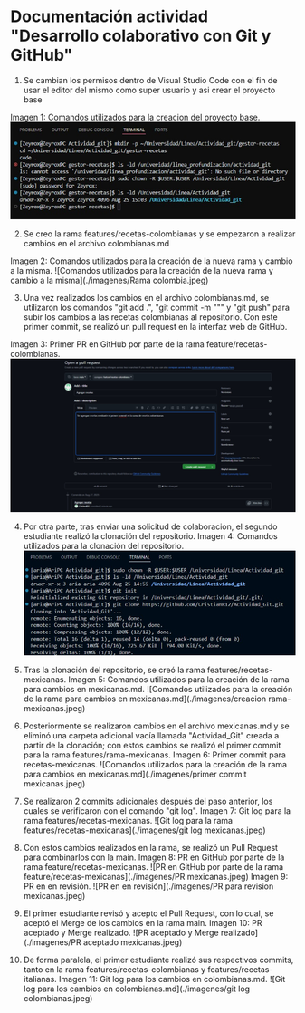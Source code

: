 # Documentación actividad "Desarrollo colaborativo con Git y GitHub"

1. Se cambian los permisos dentro de Visual Studio Code con el fin de usar el editor del mismo como super usuario y asi crear el proyecto base

Imagen 1: Comandos utilizados para la creacion del proyecto base.
![Comandos utilizados para la creación del proyecto base](./imagenes/permisos.jpeg)

2. Se creo la rama features/recetas-colombianas y se empezaron a realizar cambios en el archivo colombianas.md

Imagen 2: Comandos utilizados para la creación de la nueva rama y cambio a la misma.
![Comandos utilizados para la creación de la nueva rama y cambio a la misma](./imagenes/Rama colombia.jpeg)

3. Una vez realizados los cambios en el archivo colombianas.md, se utilizaron los comandos "git add .", "git commit -m """ y "git push" para  subir los cambios a las recetas colombianas al repositorio. Con este primer commit, se realizó un pull request en la interfaz web de GitHub.

Imagen 3: Primer PR en GitHub por parte de la rama feature/recetas-colombianas.
![Primer PR en GitHub por parte de la rama feature/recetas-colombianas](./imagenes/primerPRcolombianas.jpeg)

4. Por otra parte, tras enviar una solicitud de colaboracion, el segundo estudiante realizó la clonación del repositorio.
Imagen 4: Comandos utilizados para la clonación del repositorio.
![Comandos utilizados para la clonación del repositorio](./imagenes/clonar.jpeg)

5. Tras la clonación del repositorio, se creó la rama features/recetas-mexicanas.
Imagen 5: Comandos utilizados para la creación de la rama para cambios en mexicanas.md.
![Comandos utilizados para la creación de la rama para cambios en mexicanas.md](./imagenes/creacion rama-mexicanas.jpeg)

6. Posteriormente se realizaron cambios en el archivo mexicanas.md y se eliminó una carpeta adicional vacía llamada "Actividad_Git" creada a partir de la clonación; con estos cambios se realizó el primer commit para la rama features/rama-mexicanas.
Imagen 6: Primer commit para recetas-mexicanas.
![Comandos utilizados para la creación de la rama para cambios en mexicanas.md](./imagenes/primer commit mexicanas.jpeg)

7. Se realizaron 2 commits adicionales después del paso anterior, los cuales se verificaron con el comando "git log".
Imagen 7: Git log para la rama features/recetas-mexicanas.
![Git log para la rama features/recetas-mexicanas](./imagenes/git log mexicanas.jpeg)

8. Con estos cambios realizados en la rama, se realizó un Pull Request para combinarlos con la main.
Imagen 8: PR en GitHub por parte de la rama feature/recetas-mexicanas.
![PR en GitHub por parte de la rama feature/recetas-mexicanas](./imagenes/PR mexicanas.jpeg)
Imagen 9: PR en en revisión.
![PR en en revisión](./imagenes/PR para revision mexicanas.jpeg)

9. El primer estudiante revisó y acepto el Pull Request, con lo cual, se aceptó el Merge de los cambios en la rama main.
Imagen 10: PR aceptado y Merge realizado.
![PR aceptado y Merge realizado](./imagenes/PR aceptado mexicanas.jpeg)

10. De forma paralela, el primer estudiante realizó sus respectivos commits, tanto en la rama features/recetas-colombianas y features/recetas-italianas.
Imagen 11: Git log para los cambios en colombianas.md.
![Git log para los cambios en colombianas.md](./imagenes/git log colombianas.jpeg)
